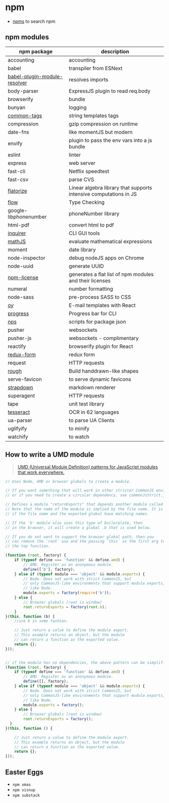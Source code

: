 # npm

- [npms](https://npms.io/) to search npm

## npm modules

npm package | description
----------- | -----------
accounting | accounting
babel | transpiler from ESNext
[babel-plugin-module-resolver](https://github.com/tleunen/babel-plugin-module-resolver) | resolves imports
body-parser | ExpressJS plugin to read req.body
browserify | bundle
bunyan | logging
[common-tags](https://github.com/declandewet/common-tags) | string templates tags
compression | gzip compression on runtime
date-fns | like momentJS but modern
envify | plugin to pass the env vars into a js bundle
eslint | linter
express | web server
fast-cli | Netflix speedtest
fast-csv | parse CVS
[flatorize](https://github.com/glathoud/flatorize) | Linear algebra library that supports intensive computations in JS
[flow](www.flowtype.org) | Type Checking
google-libphonenumber | phoneNumber library
html-pdf | convert html to pdf
[inquirer](https://github.com/sboudrias/Inquirer.js) | CLI GUI tools
[mathJS](http://mathjs.org/) | evaluate mathematical expressions
moment | date library
node-inspector | debug nodeJS apps on Chrome
node-uuid | generate UUID
[npm-license](https://github.com/AceMetrix/npm-license) | generates a flat list of npm modules and their licenses
numeral | number formatting
node-sass | pre-process SASS to CSS
[oy](https://github.com/revivek/oy) | E-mail templates with React
[progress](https://github.com/visionmedia/node-progress) | Progress bar for CLI
[nps](https://github.com/kentcdodds/nps) | scripts for package json
pusher | websockets
pusher-js | websockets - complimentary
reactify | browserify plugin for React
[redux-form](http://redux-form.com/) | redux form
request | HTTP requests
[rough](https://github.com/pshihn/rough) | Build handdrawn-like shapes
serve-favicon | to serve dynamic favicons
[strapdown](http://strapdownjs.com/) | markdown renderer
superagent | HTTP requests
tape | unit test library
[tesseract](https://github.com/naptha/tesseract.js) | OCR in 62 languages
ua-parser | to parse UA Clients
uglifyify | to minify
watchify | to watch


## How to write a UMD module

> [UMD (Universal Module Definition) patterns for JavaScript modules that work everywhere.](https://github.com/umdjs/umd/blob/master/templates/returnExports.js)

```js
// Uses Node, AMD or browser globals to create a module.

// If you want something that will work in other stricter CommonJS environments,
// or if you need to create a circular dependency, see commonJsStrict.js

// Defines a module "returnExports" that depends another module called "b".
// Note that the name of the module is implied by the file name. It is best
// if the file name and the exported global have matching names.

// If the 'b' module also uses this type of boilerplate, then
// in the browser, it will create a global .b that is used below.

// If you do not want to support the browser global path, then you
// can remove the `root` use and the passing `this` as the first arg to
// the top function.

(function (root, factory) {
    if (typeof define === 'function' && define.amd) {
        // AMD. Register as an anonymous module.
        define(['b'], factory);
    } else if (typeof module === 'object' && module.exports) {
        // Node. Does not work with strict CommonJS, but
        // only CommonJS-like environments that support module.exports,
        // like Node.
        module.exports = factory(require('b'));
    } else {
        // Browser globals (root is window)
        root.returnExports = factory(root.b);
    }
}(this, function (b) {
    //use b in some fashion.

    // Just return a value to define the module export.
    // This example returns an object, but the module
    // can return a function as the exported value.
    return {};
}));


// if the module has no dependencies, the above pattern can be simplified to
(function (root, factory) {
    if (typeof define === 'function' && define.amd) {
        // AMD. Register as an anonymous module.
        define([], factory);
    } else if (typeof module === 'object' && module.exports) {
        // Node. Does not work with strict CommonJS, but
        // only CommonJS-like environments that support module.exports,
        // like Node.
        module.exports = factory();
    } else {
        // Browser globals (root is window)
        root.returnExports = factory();
  }
}(this, function () {

    // Just return a value to define the module export.
    // This example returns an object, but the module
    // can return a function as the exported value.
    return {};
}));
```

## Easter Eggs

- `npm xmas`
- `npm visnup`
- `npm substack`